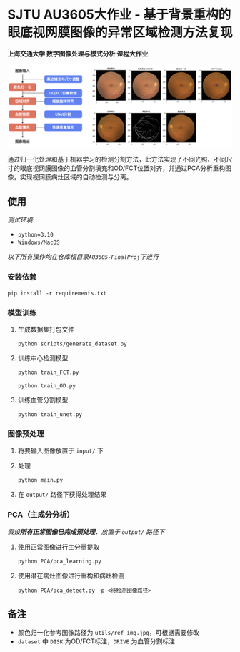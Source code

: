 # SJTU AU3605大作业 - 基于背景重构的眼底视网膜图像的异常区域检测方法复现

**上海交通大学 数字图像处理与模式分析 课程大作业**

![流程图](<./readme/readmeimg1.png>)

通过归一化处理和基于机器学习的检测分割方法，此方法实现了不同光照、不同尺寸的眼底视网膜图像的血管分割填充和OD/FCT位置对齐，并通过PCA分析重构图像，实现视网膜病灶区域的自动检测与分离。

## 使用

*测试环境:*

- `python=3.10`
- `Windows/MacOS`

*以下所有操作均在仓库根目录`AU3605-FinalProj`下进行*

### 安装依赖

```
pip install -r requirements.txt
```

### 模型训练

1. 生成数据集打包文件

    ```
    python scripts/generate_dataset.py
    ```

2. 训练中心检测模型

    ```
    python train_FCT.py
    ```
    
    ```
    python train_OD.py
    ```

3. 训练血管分割模型

    ```
    python train_unet.py
    ```

### 图像预处理

1. 将要输入图像放置于 `input/` 下

2. 处理

    ```
    python main.py
    ```
    
3. 在 `output/` 路径下获得处理结果
    

### PCA（主成分分析）

*假设**所有正常图像已完成预处理**，放置于 `output/` 路径下*

1. 使用正常图像进行主分量提取

    ```
    python PCA/pca_learning.py
    ```

2. 使用潜在病灶图像进行重构和病灶检测

    ```
    python PCA/pca_detect.py -p <待检测图像路径>
    ```

## 备注

- 颜色归一化参考图像路径为 `utils/ref_img.jpg`，可根据需要修改
- `dataset` 中 `DISK` 为OD/FCT标注，`DRIVE` 为血管分割标注
